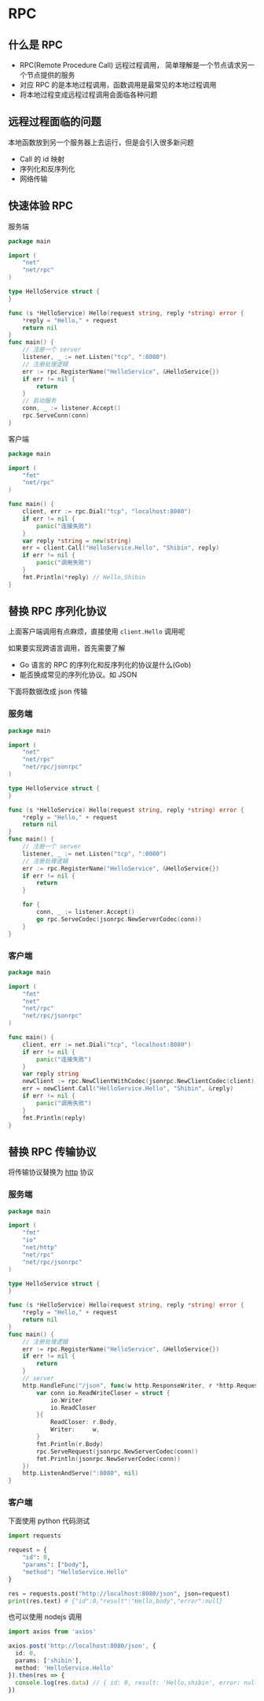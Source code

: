 # RPC

## 什么是 RPC

* RPC(Remote Procedure Call) 远程过程调用， 简单理解是一个节点请求另一个节点提供的服务
* 对应 RPC 的是本地过程调用，函数调用是最常见的本地过程调用
* 将本地过程变成远程过程调用会面临各种问题

## 远程过程面临的问题

本地函数放到另一个服务器上去运行，但是会引入很多新问题

* Call 的 id 映射
* 序列化和反序列化
* 网络传输

## 快速体验 RPC

服务端

```go
package main

import (
	"net"
	"net/rpc"
)

type HelloService struct {
}

func (s *HelloService) Hello(request string, reply *string) error {
	*reply = "Hello," + request
	return nil
}
func main() {
	// 注册一个 server
	listener, _ := net.Listen("tcp", ":8080")
	// 注册处理逻辑
	err := rpc.RegisterName("HelloService", &HelloService{})
	if err != nil {
		return
	}
	// 启动服务
	conn, _ := listener.Accept()
	rpc.ServeConn(conn)
}
```

客户端

```go
package main

import (
	"fmt"
	"net/rpc"
)

func main() {
	client, err := rpc.Dial("tcp", "localhost:8080")
	if err != nil {
		panic("连接失败")
	}
	var reply *string = new(string)
	err = client.Call("HelloService.Hello", "Shibin", reply)
	if err != nil {
		panic("调用失败")
	}
	fmt.Println(*reply) // Hello,Shibin
}
```
## 替换 RPC 序列化协议
上面客户端调用有点麻烦，直接使用 `client.Hello` 调用呢

如果要实现跨语言调用，首先需要了解
* Go 语言的 RPC 的序列化和反序列化的协议是什么(Gob)
* 能否换成常见的序列化协议。如 JSON

下面将数据改成 json 传输
### 服务端
```go
package main

import (
	"net"
	"net/rpc"
	"net/rpc/jsonrpc"
)

type HelloService struct {
}

func (s *HelloService) Hello(request string, reply *string) error {
	*reply = "Hello," + request
	return nil
}
func main() {
	// 注册一个 server
	listener, _ := net.Listen("tcp", ":8080")
	// 注册处理逻辑
	err := rpc.RegisterName("HelloService", &HelloService{})
	if err != nil {
		return
	}

	for {
		conn, _ := listener.Accept()
		go rpc.ServeCodec(jsonrpc.NewServerCodec(conn))
	}
}

```

### 客户端

```go
package main

import (
	"fmt"
	"net"
	"net/rpc"
	"net/rpc/jsonrpc"
)

func main() {
	client, err := net.Dial("tcp", "localhost:8080")
	if err != nil {
		panic("连接失败")
	}
	var reply string
	newClient := rpc.NewClientWithCodec(jsonrpc.NewClientCodec(client))
	err = newClient.Call("HelloService.Hello", "Shibin", &reply)
	if err != nil {
		panic("调用失败")
	}
	fmt.Println(reply)
}
```
## 替换 RPC 传输协议

将传输协议替换为 [http](https://developer.mozilla.org/zh-CN/docs/Web/HTTP) 协议
### 服务端
```go
package main

import (
	"fmt"
	"io"
	"net/http"
	"net/rpc"
	"net/rpc/jsonrpc"
)

type HelloService struct {
}

func (s *HelloService) Hello(request string, reply *string) error {
	*reply = "Hello," + request
	return nil
}
func main() {
	// 注册处理逻辑
	err := rpc.RegisterName("HelloService", &HelloService{})
	if err != nil {
		return
	}
	// server
	http.HandleFunc("/json", func(w http.ResponseWriter, r *http.Request) {
		var conn io.ReadWriteCloser = struct {
			io.Writer
			io.ReadCloser
		}{
			ReadCloser: r.Body,
			Writer:     w,
		}
		fmt.Println(r.Body)
		rpc.ServeRequest(jsonrpc.NewServerCodec(conn))
		fmt.Println(jsonrpc.NewServerCodec(conn))
	})
	http.ListenAndServe(":8080", nil)
}

```

### 客户端

下面使用 python 代码测试
```py
import requests

request = {
    "id": 0,
    "params": ["body"],
    "method": "HelloService.Hello"
}

res = requests.post("http://localhost:8080/json", json=request)
print(res.text) # {"id":0,"result":"Hello,body","error":null}
```
也可以使用 nodejs 调用
```ts
import axios from 'axios'

axios.post('http://localhost:8080/json', {
  id: 0,
  params: ['shibin'],
  method: 'HelloService.Hello'
}).then(res => {
  console.log(res.data) // { id: 0, result: 'Hello,shibin', error: null }
})
```